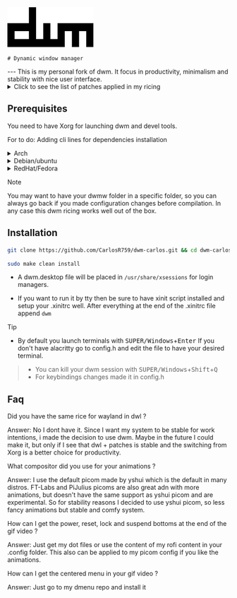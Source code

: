 <div aling="center">
    <img src="./dwm.png" alt="dwm-logo" width="195" height="90"/>

    # Dynamic window manager
</div> 
---
This is my personal fork of dwm. It focus in productivity, minimalism and stability with nice user interface.

<details>
    <summary> Click to see the list of patches applied in my ricing </summary>
    
    - alwaysCenter
    - attachBottom
    - autoStart
    - moveStack
    - pertag
    - status2d
    - vanityGapps [Includes bottom stack, gridmode, fibonnaci layouts and more]
    - warp

</details>

## Prerequisites
You need to have Xorg for launching dwm and devel tools.

For to do: Adding cli lines for dependencies installation
<details>
    <summary>Arch</summary>
</details>

<details>
    <summary>Debian/ubuntu</summary>
</details>

<details>
    <summary>RedHat/Fedora</summary>
</details>



> [!NOTE]
> You may want to have your dwmw folder in a specific folder, so you can always go back if you made configuration changes before compilation. In any case this dwm ricing works well out of the box.

## Installation

```sh
git clone https://github.com/CarlosR759/dwm-carlos.git && cd dwm-carlos
```
```sh
sudo make clean install
```

- A dwm.desktop file will be placed in `/usr/share/xsessions` for login managers.

- If you want to run it by tty then be sure to have xinit script installed and setup your .xinitrc well. After everything at the end of the .xinitrc file append `dwm`

> [!TIP]
> - By default you launch terminals with <kbd>SUPER/Windows</kbd>+<kbd>Enter</kbd> If you don't have alacritty go to config.h and edit the file to have your desired terminal.

> - You can kill your dwm session with <kbd>SUPER/Windows</kbd>+<kbd>Shift</kbd>+<kbd>Q<kbd>
> - For keybindings changes made it in config.h

## Faq
Did you have  the same rice for wayland in dwl ? 

Answer: No I dont have it. Since I want my system to be stable for work intentions, i made the decision to use dwm. Maybe in the future I could make it, but only if I see that dwl + patches is stable and the switching from Xorg is a better choice for productivity.

What compositor did you use for your animations ? 

Answer: I use the default picom made by yshui which is the default in many distros. FT-Labs and PiJulius picoms are also great adn with more animations, but doesn't have the same support as yshui picom and are experimental. So for stability reasons I decided to use yshui picom, so less fancy animations but stable and comfy system.

How can I get the power, reset, lock and suspend bottoms at the end of the gif video ?

Answer: Just get my dot files or use the content of my rofi content in your .config folder. This also can be applied to my picom config if you like the animations.

How can I get the centered menu in  your gif video ? 

Answer: Just go to my dmenu repo and install it




